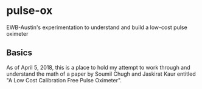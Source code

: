 # pulse-ox
EWB-Austin's experimentation to understand and build a low-cost pulse oximeter

## Basics

As of April 5, 2018, this is a place to hold my attempt to work through and understand the math of a paper by
Soumil Chugh and Jaskirat Kaur entitled "A Low Cost Calibration Free Pulse Oximeter".

